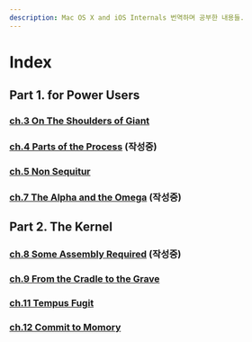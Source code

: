 ```yaml
---
description: Mac OS X and iOS Internals 번역하며 공부한 내용들.
---
```


# Index

## Part 1. for Power Users

### [ch.3 On The Shoulders of Giant](ch.3-on-the-shoulders-of-giants.md)

### [ch.4 Parts of the Process](ch.4-parts-of-the-process.md) \(작성중\)

### [ch.5 Non Sequitur](ch.5-non-sequitur.md)

### [ch.7 The Alpha and the Omega](ch.7-the-alpha-and-the-omega.md) \(작성중\)





## Part 2. The Kernel

### [ch.8 Some Assembly Required](ch.8-some-assembly-required.md) \(작성중\)

### [ch.9 From the Cradle to the Grave](ch.9-from-the-cradle-to-the-grave.md)

### [ch.11 Tempus Fugit](ch.11-tempus-fugit.md)

### [ch.12 Commit to Momory](ch.12-commit-to-memory.md)

